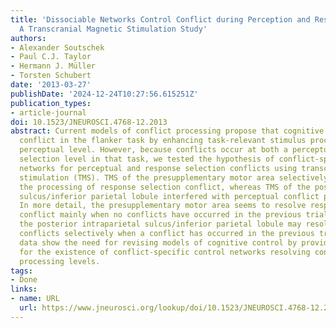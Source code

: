```yaml
---
title: 'Dissociable Networks Control Conflict during Perception and Response Selection:
  A Transcranial Magnetic Stimulation Study'
authors:
- Alexander Soutschek
- Paul C.J. Taylor
- Hermann J. Müller
- Torsten Schubert
date: '2013-03-27'
publishDate: '2024-12-24T10:27:56.615251Z'
publication_types:
- article-journal
doi: 10.1523/JNEUROSCI.4768-12.2013
abstract: Current models of conflict processing propose that cognitive control resolves
  conflict in the flanker task by enhancing task-relevant stimulus processing at a
  perceptual level. However, because conflicts occur at both a perceptual and a response
  selection level in that task, we tested the hypothesis of conflict-specific control
  networks for perceptual and response selection conflicts using transcranial magnetic
  stimulation (TMS). TMS of the presupplementary motor area selectively disrupted
  the processing of response selection conflict, whereas TMS of the posterior intraparietal
  sulcus/inferior parietal lobule interfered with perceptual conflict processing.
  In more detail, the presupplementary motor area seems to resolve response selection
  conflict mainly when no conflicts have occurred in the previous trial. In contrast,
  the posterior intraparietal sulcus/inferior parietal lobule may resolve perceptual
  conflicts selectively when a conflict has occurred in the previous trial. The current
  data show the need for revising models of cognitive control by providing evidence
  for the existence of conflict-specific control networks resolving conflict at different
  processing levels.
tags:
- Done
links:
- name: URL
  url: https://www.jneurosci.org/lookup/doi/10.1523/JNEUROSCI.4768-12.2013
---
```

